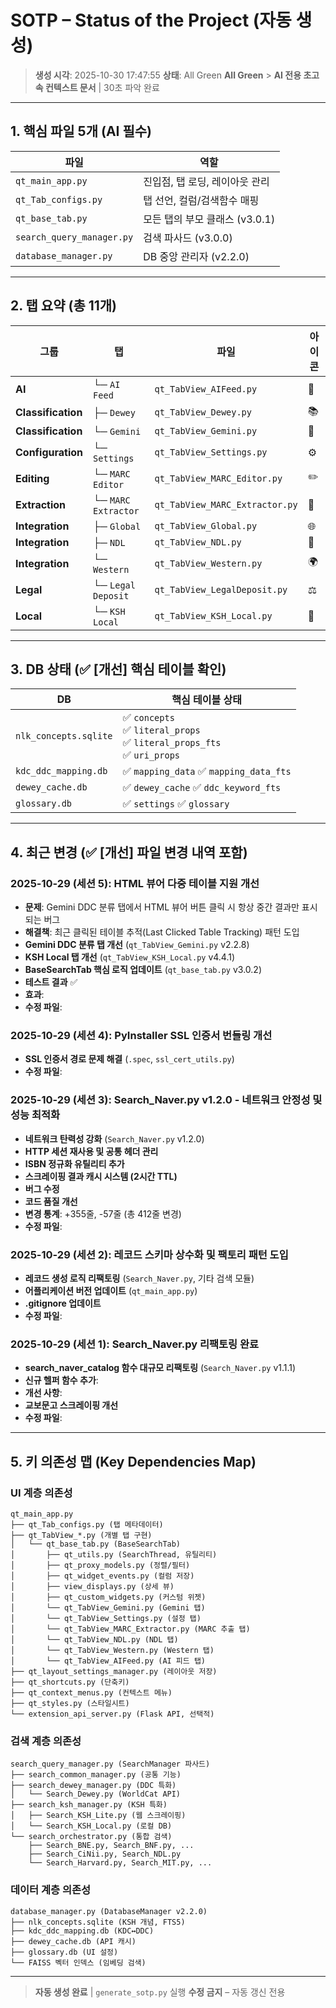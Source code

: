 # SOTP – Status of the Project (자동 생성)
> **생성 시각**: 2025-10-30 17:47:55
> **상태**: All Green **All Green** > **AI 전용 초고속 컨텍스트 문서** | 30초 파악 완료

---

## 1. 핵심 파일 5개 (AI 필수)

| 파일 | 역할 |
|------|------|
| `qt_main_app.py` | 진입점, 탭 로딩, 레이아웃 관리 |
| `qt_Tab_configs.py` | 탭 선언, 컬럼/검색함수 매핑 |
| `qt_base_tab.py` | 모든 탭의 부모 클래스 (v3.0.1) |
| `search_query_manager.py` | 검색 파사드 (v3.0.0) |
| `database_manager.py` | DB 중앙 관리자 (v2.2.0) |

---

## 2. 탭 요약 (총 11개)

| 그룹 | 탭 | 파일 | 아이콘 |
|------|----|------|-------|
| **AI** | └─ `AI Feed` | `qt_TabView_AIFeed.py` | 🤖 |
| **Classification** | ├─ `Dewey` | `qt_TabView_Dewey.py` | 📚 |
| **Classification** | └─ `Gemini` | `qt_TabView_Gemini.py` | 🔮 |
| **Configuration** | └─ `Settings` | `qt_TabView_Settings.py` | ⚙️ |
| **Editing** | └─ `MARC Editor` | `qt_TabView_MARC_Editor.py` | ✏️ |
| **Extraction** | └─ `MARC Extractor` | `qt_TabView_MARC_Extractor.py` | 📄 |
| **Integration** | ├─ `Global` | `qt_TabView_Global.py` | 🌐 |
| **Integration** | ├─ `NDL` | `qt_TabView_NDL.py` | 📘 |
| **Integration** | └─ `Western` | `qt_TabView_Western.py` | 🌍 |
| **Legal** | └─ `Legal Deposit` | `qt_TabView_LegalDeposit.py` | ⚖️ |
| **Local** | └─ `KSH Local` | `qt_TabView_KSH_Local.py` | 📂 |


---

## 3. DB 상태 (✅ [개선] 핵심 테이블 확인)

| DB | 핵심 테이블 상태 |
|----|------------------|
| `nlk_concepts.sqlite` | ✅ `concepts`<br>✅ `literal_props`<br>✅ `literal_props_fts`<br>✅ `uri_props` |
| `kdc_ddc_mapping.db` | ✅ `mapping_data` ✅ `mapping_data_fts` |
| `dewey_cache.db` | ✅ `dewey_cache` ✅ `ddc_keyword_fts` |
| `glossary.db` | ✅ `settings` ✅ `glossary` |

---

## 4. 최근 변경 (✅ [개선] 파일 변경 내역 포함)

### 2025-10-29 (세션 5): HTML 뷰어 다중 테이블 지원 개선
- **문제**: Gemini DDC 분류 탭에서 HTML 뷰어 버튼 클릭 시 항상 중간 결과만 표시되는 버그
- **해결책**: 최근 클릭된 테이블 추적(Last Clicked Table Tracking) 패턴 도입
- **Gemini DDC 분류 탭 개선** (`qt_TabView_Gemini.py` v2.2.8)
- **KSH Local 탭 개선** (`qt_TabView_KSH_Local.py` v4.4.1)
- **BaseSearchTab 핵심 로직 업데이트** (`qt_base_tab.py` v3.0.2)
- **테스트 결과** ✅
- **효과**:
- **수정 파일**:

### 2025-10-29 (세션 4): PyInstaller SSL 인증서 번들링 개선
- **SSL 인증서 경로 문제 해결** (`.spec`, `ssl_cert_utils.py`)
- **수정 파일**:

### 2025-10-29 (세션 3): Search_Naver.py v1.2.0 - 네트워크 안정성 및 성능 최적화
- **네트워크 탄력성 강화** (`Search_Naver.py` v1.2.0)
- **HTTP 세션 재사용 및 공통 헤더 관리**
- **ISBN 정규화 유틸리티 추가**
- **스크레이핑 결과 캐시 시스템 (2시간 TTL)**
- **버그 수정**
- **코드 품질 개선**
- **변경 통계**: +355줄, -57줄 (총 412줄 변경)
- **수정 파일**:

### 2025-10-29 (세션 2): 레코드 스키마 상수화 및 팩토리 패턴 도입
- **레코드 생성 로직 리팩토링** (`Search_Naver.py`, 기타 검색 모듈)
- **어플리케이션 버전 업데이트** (`qt_main_app.py`)
- **.gitignore 업데이트**
- **수정 파일**:

### 2025-10-29 (세션 1): Search_Naver.py 리팩토링 완료
- **search_naver_catalog 함수 대규모 리팩토링** (`Search_Naver.py` v1.1.1)
- **신규 헬퍼 함수 추가**:
- **개선 사항**:
- **교보문고 스크레이핑 개선**
- **수정 파일**:

---

## 5. 키 의존성 맵 (Key Dependencies Map)

### UI 계층 의존성
```
qt_main_app.py
├── qt_Tab_configs.py (탭 메타데이터)
├── qt_TabView_*.py (개별 탭 구현)
│   └── qt_base_tab.py (BaseSearchTab)
│       ├── qt_utils.py (SearchThread, 유틸리티)
│       ├── qt_proxy_models.py (정렬/필터)
│       ├── qt_widget_events.py (컬럼 저장)
│       ├── view_displays.py (상세 뷰)
│       ├── qt_custom_widgets.py (커스텀 위젯)
│       └── qt_TabView_Gemini.py (Gemini 탭)
│       └── qt_TabView_Settings.py (설정 탭)
│       └── qt_TabView_MARC_Extractor.py (MARC 추출 탭)
│       └── qt_TabView_NDL.py (NDL 탭)
│       └── qt_TabView_Western.py (Western 탭)
│       └── qt_TabView_AIFeed.py (AI 피드 탭)
├── qt_layout_settings_manager.py (레이아웃 저장)
├── qt_shortcuts.py (단축키)
├── qt_context_menus.py (컨텍스트 메뉴)
├── qt_styles.py (스타일시트)
└── extension_api_server.py (Flask API, 선택적)
```

### 검색 계층 의존성
```
search_query_manager.py (SearchManager 파사드)
├── search_common_manager.py (공통 기능)
├── search_dewey_manager.py (DDC 특화)
│   └── Search_Dewey.py (WorldCat API)
├── search_ksh_manager.py (KSH 특화)
│   ├── Search_KSH_Lite.py (웹 스크레이핑)
│   └── Search_KSH_Local.py (로컬 DB)
└── search_orchestrator.py (통합 검색)
    ├── Search_BNE.py, Search_BNF.py, ...
    ├── Search_CiNii.py, Search_NDL.py
    └── Search_Harvard.py, Search_MIT.py, ...
```

### 데이터 계층 의존성
```
database_manager.py (DatabaseManager v2.2.0)
├── nlk_concepts.sqlite (KSH 개념, FTS5)
├── kdc_ddc_mapping.db (KDC↔DDC)
├── dewey_cache.db (API 캐시)
├── glossary.db (UI 설정)
└── FAISS 벡터 인덱스 (임베딩 검색)
```

---

> **자동 생성 완료** | `generate_sotp.py` 실행
> **수정 금지** – 자동 갱신 전용
